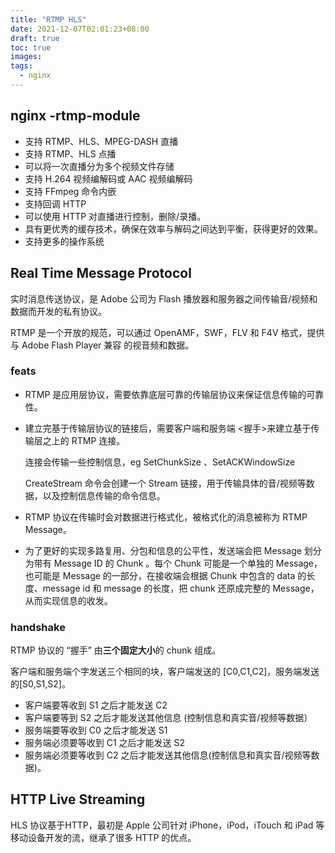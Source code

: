 ```yaml
---
title: "RTMP HLS"
date: 2021-12-07T02:01:23+08:00
draft: true
toc: true
images:
tags: 
  - nginx
---
```


## nginx -rtmp-module 

- 支持 RTMP、HLS、MPEG-DASH 直播
- 支持 RTMP、HLS 点播
- 可以将一次直播分为多个视频文件存储
- 支持 H.264 视频编解码或 AAC 视频编解码
- 支持 FFmpeg 命令内嵌
- 支持回调 HTTP
- 可以使用 HTTP 对直播进行控制，删除/录播。
- 具有更优秀的缓存技术，确保在效率与解码之间达到平衡，获得更好的效果。
- 支持更多的操作系统

## Real Time Message Protocol 

实时消息传送协议，是 Adobe 公司为 Flash 播放器和服务器之间传输音/视频和数据而开发的私有协议。

RTMP 是一个开放的规范，可以通过 OpenAMF，SWF，FLV 和 F4V 格式，提供与 Adobe Flash Player 兼容 的视音频和数据。

### feats

- RTMP 是应用层协议，需要依靠底层可靠的传输层协议来保证信息传输的可靠性。

- 建立完基于传输层协议的链接后，需要客户端和服务端 <握手>来建立基于传输层之上的 RTMP 连接。

  连接会传输一些控制信息，eg SetChunkSize 、SetACKWindowSize

  CreateStream 命令会创建一个 Stream 链接，用于传输具体的音/视频等数据，以及控制信息传输的命令信息。

- RTMP 协议在传输时会对数据进行格式化，被格式化的消息被称为 RTMP Message。

- 为了更好的实现多路复用、分包和信息的公平性，发送端会把 Message 划分为带有 Message ID 的 Chunk 。每个 Chunk 可能是一个单独的 Message，也可能是 Message 的一部分，在接收端会根据 Chunk 中包含的 data 的长度、message id 和 message 的长度，把 chunk 还原成完整的 Message，从而实现信息的收发。

### handshake

RTMP 协议的 “握手” 由**三个固定大小**的 chunk 组成。

客户端和服务端个字发送三个相同的块，客户端发送的 [C0,C1,C2]，服务端发送的[S0,S1,S2]。

- 客户端要等收到 S1 之后才能发送 C2
- 客户端要等到 S2 之后才能发送其他信息 (控制信息和真实音/视频等数据）
- 服务端要等收到 C0 之后才能发送 S1
- 服务端必须要等收到 C1 之后才能发送 S2
- 服务端必须要等收到 C2 之后才能发送其他信息(控制信息和真实音/视频等数据)。



## HTTP Live Streaming

HLS 协议基于HTTP，最初是 Apple 公司针对 iPhone，iPod，iTouch 和 iPad 等移动设备开发的流，继承了很多 HTTP 的优点。

